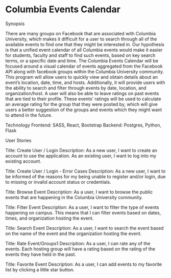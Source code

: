 # Columbia Events Calendar


Synopsis

  There are many groups on Facebook that are associated with Columbia University, which makes it difficult for a user to search through all of the available events to find one that they might be interested in. Our hypothesis is that a unified event calendar of all Columbia events would make it easier for students, faculty and staff to find such events, based on key search terms, or a specific date and time. 
  The Columbia Events Calendar will be focused around a visual calendar of events aggregated from the Facebook API along with facebook groups within the Columbia University community. This program will allow users to quickly view and obtain details about an event’s location, date, time, and hosts. Additionally, it will provide users with the ability to search and filter through events by date, location, and organization/host. A user will also be able to leave ratings on past events that are tied to their profile. These events’ ratings will be used to calculate an average rating for the group that they were posted by, which will give users a better suggestion of the groups and events which they might want to attend in the future. 

Technology
Frontend: SASS, React, Bootstrap
Backend: Postgres, Python, Flask

User Stories

Title: Create User / Login
Description: As a new user, I want to create an account to use the application. As an existing user, I want to log into my existing account. 

Title: Create User / Login - Error Cases
Description: As a new user, I want to be informed of the reasons for my being unable to register and/or login, due to missing or invalid account status or credentials. 

Title: Browse Event
Description: As a user, I want to browse the public events that are happening in the Columbia University community.

Title: Filter Event
Description: As a user, I want to filter the type of events happening on campus. This means that I can filter events based on dates, times, and organization hosting the event.

Title: Search Event
Description: As a user, I want to search the event based on the name of the event and the organization hosting the event.

Title: Rate Event/Groups1
Description: As a user, I can rate any of the events. Each hosting group will have a rating based on the rating of the events they have held in the past.

Title: Favorite Event
Description: As a user, I can add events to my favorite list by clicking a little star button.

